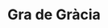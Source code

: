 ---
title: "Gra de Gràcia"
url: /barcelona/gra-de-gracia-carrer-de-puigmarti/
shop: supermercado
---
